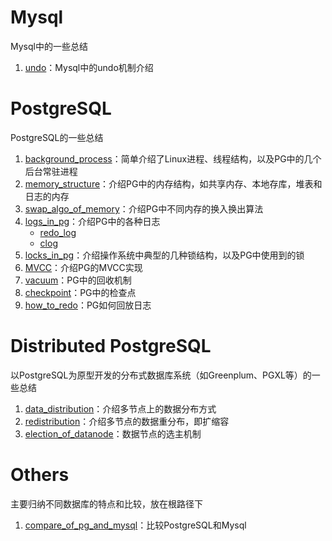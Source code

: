 # Mysql

Mysql中的一些总结

1. [undo](./Mysql/undo.md)：Mysql中的undo机制介绍

# PostgreSQL

PostgreSQL的一些总结

1. [background_process](./PostgreSQL/background_process.md)：简单介绍了Linux进程、线程结构，以及PG中的几个后台常驻进程
2. [memory_structure](./PostgreSQL/memory_structure.md)：介绍PG中的内存结构，如共享内存、本地存库，堆表和日志的内存
3. [swap_algo_of_memory](./PostgreSQL/swap_algo_of_memory.md)：介绍PG中不同内存的换入换出算法
4. [logs_in_pg](./PostgreSQL/logs_in_pg.md)：介绍PG中的各种日志
   - [redo_log](./PostgreSQL/redo_log.md)
   - [clog](./PostgreSQL/clog.md)
5. [locks_in_pg](./PostgreSQL/locks_in_pg.md)：介绍操作系统中典型的几种锁结构，以及PG中使用到的锁
6. [MVCC](./PostgreSQL/MVCC.md)：介绍PG的MVCC实现
7. [vacuum](./PostgreSQL/vacuum,md)：PG中的回收机制
8. [checkpoint](./PostgreSQL/checkpoint.md)：PG中的检查点
9. [how_to_redo](./PostgreSQL/how_to_redo.md)：PG如何回放日志

# Distributed PostgreSQL

以PostgreSQL为原型开发的分布式数据库系统（如Greenplum、PGXL等）的一些总结

1. [data_distribution](./Distributed_PostgreSQL/data_distribution.md)：介绍多节点上的数据分布方式
2. [redistribution](./Distributed_PostgreSQL/redistribution.md)：介绍多节点的数据重分布，即扩缩容
3. [election_of_datanode](./Distributed_PostgreSQL/election_of_datanode.md)：数据节点的选主机制

# Others

主要归纳不同数据库的特点和比较，放在根路径下

1. [compare_of_pg_and_mysql](./compare_of_pg_and_mysql.md)：比较PostgreSQL和Mysql